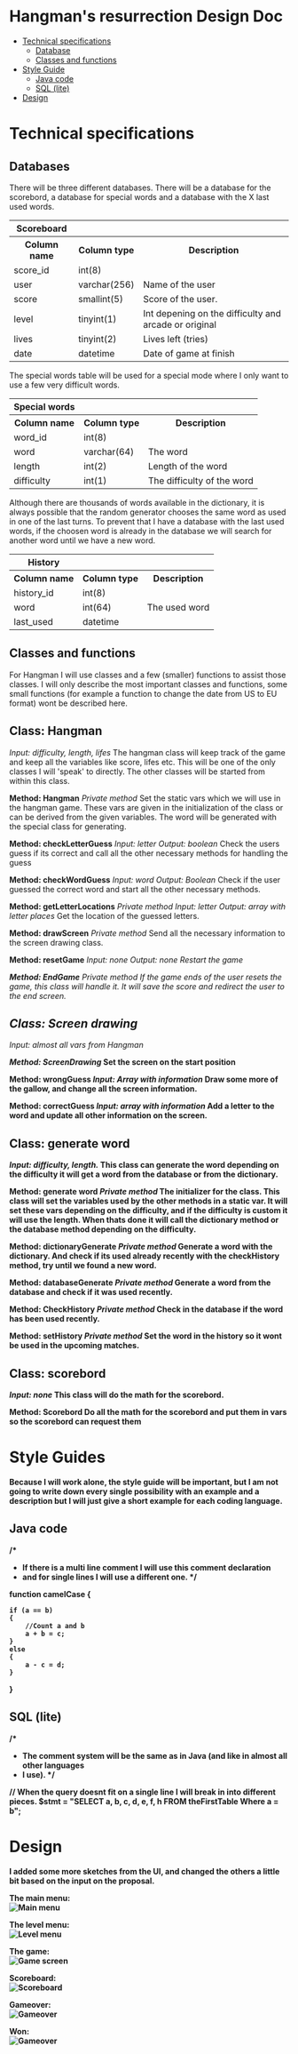 Hangman's resurrection Design Doc
=================================

*	[Technical specifications](#tech)
	*	[Database](#db)
	*	[Classes and functions](#classes)
*	[Style Guide](#style)
	*	[Java code](#java)
	*   [SQL (lite)](#sql)
*	[Design](#design)

<a id="tech"></a>Technical specifications
=========================================

<a id="db"></a>Databases
------------------------
There will be three different databases. There will be a database for the scorebord, a database for special words and a database with the X last used words. 

<table>
	<tr>
		<th>Scoreboard</th>
	</tr>
	<tr>
		<th>Column name</th>	<th>Column type</th>		<th>Description</th>
	<tr>
		<td>score_id</td>		<td>int(8)</td>			<td></td>
	</tr>
	<tr>
		<td>user</td>			<td>varchar(256)</td>		<td>Name of the user</td>
	</tr>
	<tr>
		<td>score</td>			<td>smallint(5)</td>		<td>Score of the user.</td>
	</tr>
	<tr>
		<td>level</td>			<td>tinyint(1)</td>			<td>Int depening on the difficulty and arcade or original</td>
	</tr>
	<tr>
		<td>lives</td>			<td>tinyint(2)</td>			<td>Lives left (tries)</td>
	</tr>
	<tr>
		<td>date</td>			<td>datetime</td>			<td>Date of game at finish</td>
	</tr>
</table>

The special words table will be used for a special mode where I only want to use a few very difficult words.

<table>
	<tr>
		<th>Special words</th>
	</tr>
	<tr>
		<th>Column name</th>	<th>Column type</th>		<th>Description</th>
	</tr>
	<tr>
		<td>word_id</td>		<td>int(8)</td>				<td></td>
	</tr>
	<tr>
		<td>word</td>			<td>varchar(64)</td>		<td>The word</td>
	</tr>
	<tr>
		<td>length</td>			<td>int(2)</td>				<td>Length of the word</td>
	</tr>
	<tr>
		<td>difficulty</td>		<td>int(1)</td>				<td>The difficulty of the word</td>
	</tr>
</table>

Although there are thousands of words available in the dictionary, it is always possible that the random generator chooses the same word as used in
one of the last turns. To prevent that I have a database with the last used words, if the choosen word is already in the database we will search for
another word until we have a new word.

<table>
	<tr>
		<th>History</th>
	</tr>
	<tr>
		<th>Column name</th>	<th>Column type</th>		<th>Description</th>
	</tr>
	<tr>
		<td>history_id</td>		<td>int(8)</td>				<td></td>
	</tr>
	<tr>
		<td>word</td>			<td>int(64)</td>			<td>The used word</td>
	</tr>
	<tr>
		<td>last_used</td>		<td>datetime</td>			<td></td>
	</tr>
</table>	


<a id="classes"></a>Classes and functions
-----------------------------------------

For Hangman I will use classes and a few (smaller) functions to assist those classes. I will only describe the most 
important classes and functions, some small functions (for example a function to change the date from US to EU format) 
wont be described here. 

Class: Hangman
--------------
<i>Input: difficulty, length, lifes</i>
The hangman class will keep track of the game and keep all the variables like score, lifes etc. This will be one of the only
classes I will 'speak' to directly. The other classes will be started from within this class. 

<b>Method: Hangman</b>
<i>Private method</i>
Set the static vars which we will use in the hangman game. These vars are given in the initialization of the class or can be 
derived from the given variables. The word will be generated with the special class for generating. 

<b>Method: checkLetterGuess</b>
<i>Input: letter
Output: boolean</i>
Check the users guess if its correct and call all the other necessary methods for handling the guess

<b>Method: checkWordGuess</b>
<i>Input: word
Output: Boolean</i>
Check if the user guessed the correct word and start all the other necessary methods.

<b>Method: getLetterLocations</b>
<i>Private method
Input: letter
Output: array with letter places</i>
Get the location of the guessed letters.

<b>Method: drawScreen</b>
<i>Private method</i>
Send all the necessary information to the screen drawing class.

<b>Method: resetGame</b>
<i>Input: none
Output: none</b>
Restart the game

<b>Method: EndGame</b>
<i>Private method</i>
If the game ends of the user resets the game, this class will handle it. It will save the score and redirect the user to the end 
screen. 

Class: Screen drawing
---------------------
<i>Input: almost all vars from Hangman</i>

<b>Method: ScreenDrawing</i>
Set the screen on the start position

<b>Method: wrongGuess</b>
<i>Input: Array with information</i>
Draw some more of the gallow, and change all the screen information.

<b>Method: correctGuess</b>
<i>Input: array with information</i>
Add a letter to the word and update all other information on the screen.

Class: generate word
--------------------
<i>Input: difficulty, length.</i>
This class can generate the word depending on the difficulty it will get a word from the database or from the dictionary. 

<b>Method: generate word</b>
<i>Private method</i>
The initializer for the class. This class will set the variables used by the other methods in a static var. It will set these
vars depending on the difficulty, and if the difficulty is custom it will use the length. When thats done it will call the dictionary
method or the database method depending on the difficulty.

<b>Method: dictionaryGenerate</b>
<i>Private method</i>
Generate a word with the dictionary. And check if its used already recently with the checkHistory method, try until we found a new word. 

<b>Method: databaseGenerate</b>
<i>Private method</i>
Generate a word from the database and check if it was used recently.

<b>Method: CheckHistory</b>
<i>Private method</i>
Check in the database if the word has been used recently.

<b>Method: setHistory</b>
<i>Private method</i>
Set the word in the history so it wont be used in the upcoming matches.


Class: scorebord
-----------------
<i>Input: none</i>
This class will do the math for the scorebord. 

<b>Method: Scorebord</b>
Do all the math for the scorebord and put them in vars so the scorebord can request them

<a id="style"></a>Style Guides
==============================
Because I will work alone, the style guide will be important, but I am not going to write down every single possibility with an example
and a description but I will just give a short example for each coding language.

<a id="java"></a>Java code
--------------------------

/*
* If there is a multi line comment I will use this comment declaration
* and for single lines I will use a different one.
*/

function camelCase
{

	if (a == b) 
	{
		//Count a and b
		a + b = c;
	}
	else
	{
		a - c = d;
	}
}

<a id="sql"></a>SQL (lite)
--------------------------

/*
* The comment system will be the same as in Java (and like in almost all other languages
* I use).
*/

// When the query doesnt fit on a single line I will break in into different pieces.
$stmt = "SELECT
			a, b, c, d, e, f, h
		FROM theFirstTable
		Where a = b";

<a id="tech"></a> Design
===========================

I added some more sketches from the UI, and changed the others a little bit based on the input on the proposal. 

The main menu: <br>
![Main menu](/doc/main.jpg)

The level menu: <br>
![Level menu](/doc/level.jpg)

The game: <br>
![Game screen](/doc/game.jpg)

Scoreboard: <br>
![Scoreboard](/doc/scoreboard.jpg)

Gameover: <br>
![Gameover](/doc/gameover.jpg)

Won: <br>
![Gameover](/doc/won.jpg)